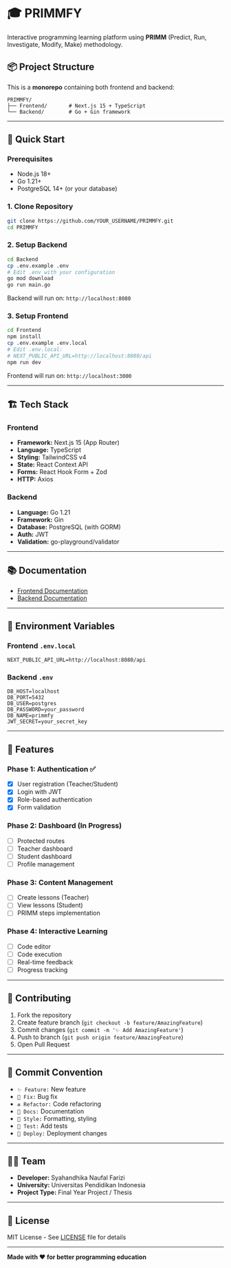 # 🎓 PRIMMFY

Interactive programming learning platform using **PRIMM** (Predict, Run, Investigate, Modify, Make) methodology.

## 📦 Project Structure

This is a **monorepo** containing both frontend and backend:

```
PRIMMFY/
├── Frontend/       # Next.js 15 + TypeScript
└── Backend/        # Go + Gin framework
```

---

## 🚀 Quick Start

### Prerequisites
- Node.js 18+
- Go 1.21+
- PostgreSQL 14+ (or your database)

### 1. Clone Repository
```bash
git clone https://github.com/YOUR_USERNAME/PRIMMFY.git
cd PRIMMFY
```

### 2. Setup Backend
```bash
cd Backend
cp .env.example .env
# Edit .env with your configuration
go mod download
go run main.go
```

Backend will run on: `http://localhost:8080`

### 3. Setup Frontend
```bash
cd Frontend
npm install
cp .env.example .env.local
# Edit .env.local:
# NEXT_PUBLIC_API_URL=http://localhost:8080/api
npm run dev
```

Frontend will run on: `http://localhost:3000`

---

## 🏗️ Tech Stack

### Frontend
- **Framework:** Next.js 15 (App Router)
- **Language:** TypeScript
- **Styling:** TailwindCSS v4
- **State:** React Context API
- **Forms:** React Hook Form + Zod
- **HTTP:** Axios

### Backend
- **Language:** Go 1.21
- **Framework:** Gin
- **Database:** PostgreSQL (with GORM)
- **Auth:** JWT
- **Validation:** go-playground/validator

---

## 📚 Documentation

- [Frontend Documentation](./Frontend/README.md)
- [Backend Documentation](./Backend/README.md)

---

## 🔐 Environment Variables

### Frontend `.env.local`
```env
NEXT_PUBLIC_API_URL=http://localhost:8080/api
```

### Backend `.env`
```env
DB_HOST=localhost
DB_PORT=5432
DB_USER=postgres
DB_PASSWORD=your_password
DB_NAME=primmfy
JWT_SECRET=your_secret_key
```

---

## 🎯 Features

### Phase 1: Authentication ✅
- [x] User registration (Teacher/Student)
- [x] Login with JWT
- [x] Role-based authentication
- [x] Form validation

### Phase 2: Dashboard (In Progress)
- [ ] Protected routes
- [ ] Teacher dashboard
- [ ] Student dashboard
- [ ] Profile management

### Phase 3: Content Management
- [ ] Create lessons (Teacher)
- [ ] View lessons (Student)
- [ ] PRIMM steps implementation

### Phase 4: Interactive Learning
- [ ] Code editor
- [ ] Code execution
- [ ] Real-time feedback
- [ ] Progress tracking

---

## 🤝 Contributing

1. Fork the repository
2. Create feature branch (`git checkout -b feature/AmazingFeature`)
3. Commit changes (`git commit -m '✨ Add AmazingFeature'`)
4. Push to branch (`git push origin feature/AmazingFeature`)
5. Open Pull Request

---

## 📝 Commit Convention

- `✨ Feature:` New feature
- `🐛 Fix:` Bug fix
- `♻️ Refactor:` Code refactoring
- `📝 Docs:` Documentation
- `🎨 Style:` Formatting, styling
- `🧪 Test:` Add tests
- `🚀 Deploy:` Deployment changes

---

## 👨‍💻 Team

- **Developer:** Syahandhika Naufal Farizi
- **University:** Universitas Pendidikan Indonesia
- **Project Type:** Final Year Project / Thesis

---

## 📄 License

MIT License - See [LICENSE](LICENSE) file for details

---

**Made with ❤️ for better programming education**